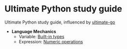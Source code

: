 # Ultimate Python study guide

Ultimate Python study guide, influenced by [ultimate-go](https://github.com/hoanhan101/ultimate-go)

- **Language Mechanics**
    - Variable: [Built-in types](ultimatepython/variable.py)
    - Expression: [Numeric operations](ultimatepython/expression.py)

